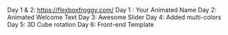 Day 1  & 2: https://flexboxfroggy.com/
Day 1 : Your Animated Name
Day 2: Animated Welcome Text
Day 3: Awesome Slider
Day 4: Added multi-colors
Day 5: 3D Cube rotation
Day 6: Front-end Template
